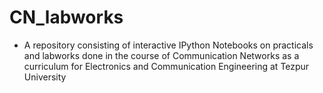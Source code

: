 # CN_labworks
- A repository consisting of interactive IPython Notebooks on practicals and labworks done in the course of Communication Networks as a curriculum for Electronics and Communication Engineering at Tezpur University
